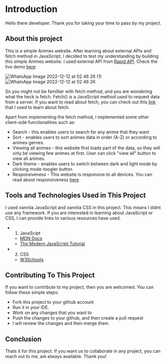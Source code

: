 # Introduction
Hello there developer. Thank you for taking your time to pass by my project.

## About this project
This is a simple Animes website. After learning about external APIs and fetch method in JavaScript, I decided to test my understanding by building this simple Animes website. I used external API from [Rapid API](https://rapidapi.com/). Check the live demo [here](https://animeshome.netlify.app/)

![WhatsApp Image 2022-12-12 at 02 46 26 (1)](https://user-images.githubusercontent.com/91586973/206936213-0bc0c452-c312-48a3-82bf-f0b118025c9f.jpeg)
![WhatsApp Image 2022-12-12 at 02 46 26](https://user-images.githubusercontent.com/91586973/206936218-bfedc06c-5370-4e88-85a1-f15079a7406f.jpeg)

So you might not be familliar with fetch method, and you are wondering what the heck is fetch. Fetch() is a JavaScript method used to request data from a server. If you want to read about fetch, you can check out this [link](https://developer.mozilla.org/en-US/docs/Web/API/Fetch_API/Using_Fetch) that I used to learn about fetch.

Apart from implementing the fetch method, I implemented some other client-side functionalities such as:
  - Search - this enables users to search for any anime that they want
  - Sort - enables users to sort animes data in order (A-Z) or according to animes gernes.
  - Viewing all animes - this website first loads part of the data, so they will only be viewing few animes at first. User can click "view all" button to view all animes.
  - Dark theme - enables users to switch between dark and light mode by clicking mode-toogler button
  - Responsiveness - This website is responsive to all devices. You can read about responsiveness [here](https://www.w3schools.com/html/html_responsive.asp#:~:text=Responsive%20web%20design%20is%20about,different%20screen%20sizes%20and%20viewports.)

## Tools and Technologies Used in This Project
I used vannila JavaScript and vannila CSS in this project. This means I didnt use any framework. If you are interested in learning about JavaScript or CSS, I can provide links to various resources have used.
  - 1. JavaScipt
    - [MDN Docs](https://developer.mozilla.org/en-US/docs/Web/JavaScript)
    - [The Modern JavaScript Tutorial](https://javascript.info/)
  - 2. CSS
    - [W3Schools](https://www.w3schools.com/css/)
 

 ## Contributing To This Project
 If you want to contribute to my project, then you are welcomed.
 You can follow these simple steps:
  - Fork this project to your github account
  - Run it in your IDE.
  - Work on any changes that you want to
  - Push the changes to your github, and then create a pull request
  - I will review the changes and then merge them
 
 ## Conclusion
 Thats it for this project. If you want us to collaborate in any project, you can reach out to me, am always available. Thank you!
